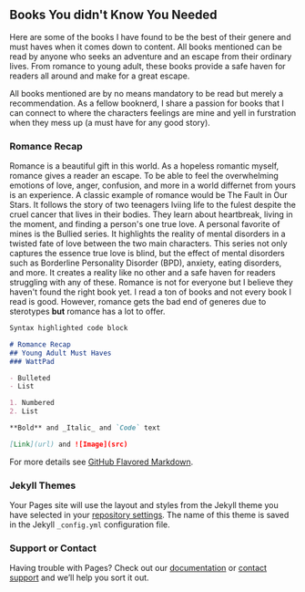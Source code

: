 ## Books You didn't Know You Needed

Here are some of the books I have found to be the best of their genere and must haves when it comes down to content. All books mentioned can be read by anyone who seeks an adventure and an escape from their ordinary lives. From romance to young adult, these books provide a safe haven for readers all around and make for a great escape. 

All books mentioned are by no means mandatory to be read but merely a recommendation. As a fellow booknerd, I share a passion for books that I can connect to where the characters feelings are mine and yell in furstration when they mess up (a must have for any good story).
### Romance Recap

Romance is a beautiful gift in this world. As a hopeless romantic myself, romance gives a reader an escape. To be able to feel the overwhelming emotions of love, anger, confusion, and more in a world differnet from yours is an experience. A classic example of romance would be The Fault in Our Stars. It follows the story of two teenagers lviing life to the fulest despite the cruel cancer that lives in their bodies. They learn about heartbreak, living in the moment, and finding a person's one true love. A personal favorite of mines is the Bullied series. It highlights the reality of mental disorders in a twisted fate of love between the two main characters. This series not only captures the essence true love is blind, but the effect of mental disorders such as Borderline Personality Disorder (BPD), anxiety, eating disorders, and more. It creates a reality like no other and a safe haven for readers struggling with any of these. Romance is not for everyone but I believe they haven't found the right book yet. I read a ton of books and not every book I read is good. However, romance gets the bad end of generes due to sterotypes **but** romance has a lot to offer. 


```markdown
Syntax highlighted code block

# Romance Recap 
## Young Adult Must Haves
### WattPad

- Bulleted
- List

1. Numbered
2. List

**Bold** and _Italic_ and `Code` text

[Link](url) and ![Image](src)
```

For more details see [GitHub Flavored Markdown](https://guides.github.com/features/mastering-markdown/).

### Jekyll Themes

Your Pages site will use the layout and styles from the Jekyll theme you have selected in your [repository settings](https://github.com/d4na-ahmad/bookrecommendations/settings). The name of this theme is saved in the Jekyll `_config.yml` configuration file.

### Support or Contact

Having trouble with Pages? Check out our [documentation](https://docs.github.com/categories/github-pages-basics/) or [contact support](https://github.com/contact) and we’ll help you sort it out.

